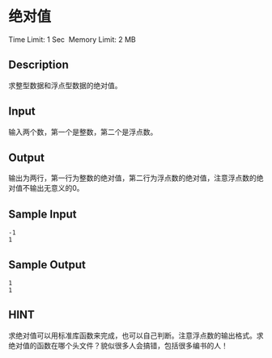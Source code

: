 # 绝对值
Time Limit: 1 Sec  Memory Limit: 2 MB


## Description
求整型数据和浮点型数据的绝对值。

## Input
输入两个数，第一个是整数，第二个是浮点数。

## Output
输出为两行，第一行为整数的绝对值，第二行为浮点数的绝对值，注意浮点数的绝对值不输出无意义的0。

## Sample Input
```
-1
1

```
## Sample Output
```
1
1

```

## HINT
求绝对值可以用标准库函数来完成，也可以自己判断。注意浮点数的输出格式。求绝对值的函数在哪个头文件？貌似很多人会搞错，包括很多编书的人！
